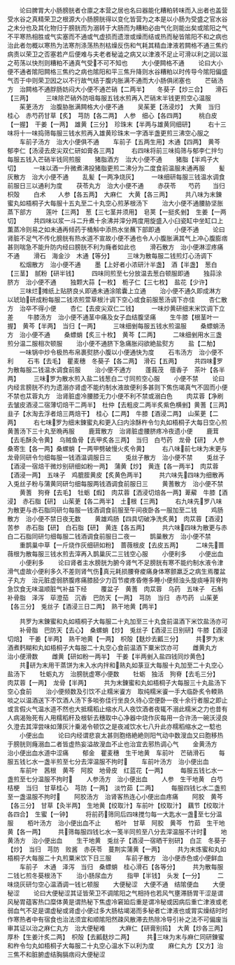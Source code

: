 <!-- { "loadSidebar": true } -->
　　论曰脾胃大小肠膀胱者仓廪之本营之居也名曰器能化糟粕转味而入出者也盖营受水谷之真精荣卫之根源大小肠膀胱得以变化皆营为之本是以小肠为受盛之官水谷之未分也及其化物归于膀胱而为溺转于大肠而为糟粕必由气化则能出矣或隂阳之气不平寒热相胜或气实塞而不通或气虚损而遗泄或燥而结或热而秘皆隂阳不和之病也治此者勿概以寒热为法寒剂涤荡热剂枯燥反伤和气耗其精血津液若闗格不通三焦约病责以荣卫之否塞若产后便难与夫老者秘澁之病又以津液不足止可滑以利之润以滋之苟荡以快剂则糟粕不通真气受不可不知也
　　大小便闗格不通
　　论曰大小便不通者隂阳闗格三焦约之病也隂阳和平三焦升降则水谷糟粕以时传导今隂阳偏盛气否于中则荣卫因之以不行故气结于腹内胀满不通而大小肠俱闭塞也
　　芒硝汤方　治闗格不通脬肠妨闷大小便不通芒硝【二两半】　　冬葵子【炒三合】　　滑石【三两】
　　三味除芒硝外防咀每服五钱水煎再入芒硝末半钱更煎空心温服
　　茱茰汤方　治腹胁胀满闗格大小便不通
　　吴茱茰【汤浸炒】　大黄　当归　桂心　赤芍药甘草【炙】　芎防【各二两】　人参　细心【各四两】
　　桃白皮【一握】　干姜【一两】　雄黄【三分】　珍珠末【半两与雄黄同细研】
　　右十三味将十一味捣筛每服三钱水煎再入雄黄珍珠末一字酒半盏更煎三沸空心服之
　　车前子汤方　治大小便俱不通
　　车前子【五两生用】木通【四两】　黄芩　郁李仁【汤浸去皮尖双仁研如膏各三两】
　　右四味将前三味捣筛与郁李仁拌匀每服五钱入芒硝半钱同煎服
　　猪脂酒方　治大小便不通
　　猪脂【半鸡子大切】
　　一味以酒一升微煮沸投猪脂更煎二沸分为二度食前温服未通再服
　　髪灰散方　治大小便不通
　　乱髪【一两净烧灰】
　　一味细研每服三钱温水调食前服日三以通利为度
　　茯苓丸方　治大小便不通
　　赤茯苓　　芍药　　当归　　枳殻
　　白术　　人参【各五两】　大麻仁　大黄【各三两】
　　共八味为末錬蜜丸如梧桐子大每服十五丸至二十丸空心煎茅根汤下
　　治大小便不通腰胁坚胀蒸下部方
　　莲叶【三两】　葱【三七茎并须用】　皂荚【一挺炙剉】　生姜【一两切】
　　共四味以浆一斗二升煮十余沸并滓分两度用旋盛入小臼瓷缸中坐缸口上薫蒸冷则易之如未通再倾药于桶斛中添热水坐蘸下部即通
　　小便不通
　　论曰肾脏不足气不传化膀胱有热水道不宣故小便不通也令人小腹胀满其气上冲心腹膨痞甚则喘急不能升防内经曰膀胱不利为癃者如此也
　　滑石散方　治小便淋涩疼痛不通
　　滑石　海金沙　木通【等分】
　　三味为散每服二钱煎灯心汤调下
　　松烟散方　治小便不通
　　墨【上好者小浓研汁半盏】　酒【半盏】　葱白【三茎】　腻粉【研半钱】
　　四味同煎至七分放温去葱白顿服即通
　　独蒜涂脐方　治小便不通
　　独颗大蒜【一枚】　栀子仁【三七枚】　盐花【少许】
　　三味烂摊纸上贴脐良乆即通未通涂隂囊上立通
　　治小便不通久即成淋方　以琥珀研成粉每服二钱浓煎萱草根汁调下空心或食前服葱汤调下亦佳
　　杏仁散方　治卒不得小便
　　杏仁【去皮尖双仁二钱】
　　一味炒黄研细末米饮调下立差
　　牛膝汤方　治小便不通茎中痛及女子血结腹坚痛
　　生牛膝【根茎叶一握】　黄芩【半两】　当归【一两】
　　三味细剉每服五钱水煎温服
　　桑螵蛸汤方　治小便不通
　　桑螵蛸【炙三十枚】　黄芩【二两】
　　二味细剉用水三盏煎分温二服相次顿服
　　治小便不通脐下急痛胀闷欲絶盐熨方
　　盐【二觔】
　　一味锅中炒令极热布帛裹熨脐小腹以小便通快为度
　　石韦汤方　治小便不利
　　石韦【去毛】　瞿麦穗　冬葵子【各二两】　滑石【五两】
　　共四味罗为散每服二钱温水调食前服
　　治小便不通方
　　蓬莪茂　蘹香子　茶叶【各半两】
　　三味罗为散水煎入盐二钱葱白二寸同煎空心服
　　小便不禁
　　论曰内经言膀胱不约为遗溺亦肾虚不能约制水液故便利多甚则下焦伤竭真气不固而小便不禁也苁蓉丸方　治肾脏虚冷腰膝无力小便不利不禁或溺白色
　　肉苁蓉【净刷去皱皮酒浸二宿薄切焙干二两半】　杜仲【去粗皮二两半炙紫色横剉】黄蓍【三两】　韭子【水淘去浮者焙三两焙干】　桂心【二两】　牛膝【酒浸二两】　山茱茰【二两】
　　右七味罗为细末錬蜜丸和更入臼内涂酥杵令匀丸如梧桐子大每日空心煎黄蓍汤下三十丸至晩再服
　　鹿茸散方　治肾脏虚腰脐疼冷夜遗小便
　　鹿茸【去毛酥灸令黄】　乌贼鱼骨【去甲炙各三两】　当归　白芍药　龙骨【研】　人参　桑寄生【各一两】桑螺蛸【一两甲劈破慢火炙令黄】
　　右八味前七味为末更与龙骨同研令匀细每服一钱酒温调服日三
　　兎丝子散方　治小便不禁
　　兎丝子【酒浸一宿焙干微炒别研细如粉一两】　蒲黄【炒】　黄连【各一两半】　肉苁蓉【酒浸一两】　五味子　鸡膍胵黄皮【炙黄色两半】
　　共六味先四味为细散再入兎丝子粉与蒲黄同研匀细每服两钱酒调食前服日三
　　黄蓍散方　治小便不禁
　　黄蓍　狗脊【去毛】　牡蛎【煆】　肉苁蓉【洒浸切焙各一两】萆薢　牛膝【酒浸】　赤石脂【研】　山茱茰【各二两半】　土根【三两】
　　右九味先罗八味为散更与赤石脂同研匀每服一钱酒调食前服至午间夜卧各一服加至二钱
　　鸡肠散方　治小便不禁日夜无数
　　黄雄鸡肠【四具切破净洗炙黄】　肉苁蓉【酒浸】　苦参　赤石脂【研】　白石脂【研】　黄连【各五两】
　　共六味四味为散更与赤白二石脂同研匀细每服二钱酒调食前服日二夜一
　　鹊巢散方　治小便不禁
　　重鹊巢中草【一斤烧作灰细研如粉】　蔷薇根皮【去皮五两】
　　二味先蔷薇根为散每服三钱水煎去滓再入鹊巢灰二三钱空心服
　　小便利多　　小便出血
　　小便利多
　　论曰肾者主水膀胱为腑今肾气不足膀胱有寒不能约制水液令津滑气虚故小便利多久不差则肾气伤真元耗损腰脊痠痛身体寒颤羸乏之病生焉覆盆子丸方　治元脏虚弱脐腹疼痛膝胫少力百节痠疼昏倦多睡小便频浊头旋痰唾背脊拘急饮食无味温顺脏气补益下经
　　覆盆子　黄蓍　肉苁蓉　乌药　五味子　石斛　补骨脂　泽泻　荜澄茄　沉香　巴防天【一两】　芎防　当归　赤芍药　山茱茰【各三分】　兎丝子【酒浸三日二两】　熟干地黄【两半】

　　共罗为末錬蜜和丸如梧桐子大每服二十丸加至三十丸食前温酒下米饮盐汤亦可
　　补骨脂　巴防天【去心】　桑螺蛸【炒】　兎丝子【酒浸三日别研】牛膝【酒浸切焙】　干姜【半两】　熟干地黄【一两】　枳殻【麸炒去瓤三分】
　　共罗为末酒煮麫糊和丸如梧桐子大每服二十丸空心食前温酒下粟米饮亦可
　　雌黄丸方　治小便滑数
　　雌黄【研如粉一两半】　干姜【半两剉入盐四钱同炒黄色】
　　共研为末用干蒸饼为末入水内拌和熟丸如菉豆大每服十丸加至二十丸空心盐汤下
　　牡蛎丸方　治膀胱虚寒小便数
　　牡蛎　独活　狗脊【去毛三分】　肉苁蓉【一两】　龙骨【半两】
　　共为末錬蜜和丸如梧桐子大每服三十丸盐汤下空心食前
　　治小便频数及引饮不止糯米餈方　取纯糯米餈一手大临卧炙令輭熟啖之以温酒送下不饮酒人汤下多啖弥佳行坐良久待心空便卧一夜十余行者服之即止或言假火气温水道不然也大抵糯稻止缩水凡人夜饮酒者夜辄不溺此糯米之力也昔有人病渴殆死有人用糯稻秆及根斩去穗取中心净器中烧作灰每用一合许汤一碗沃浸良久澄去其滓尝味如薄灰汁乗渴令顿饮之是夜减饮水七八升此亦糯稻缩水之一騐也
　　小便出血
　　论曰内经谓悲哀太甚则胞络絶絶则阳气动中数溲血又曰胞移热于膀胱则癃溺血二者皆虚热妄溢故溲血不止也治宜去邪热调心气
　　金黄汤方　治小便出血水道中涩痛
　　郁金　瞿麦穗　生干地黄　车前叶　芒硝滑石
　　每服五钱匕水一盏半煎至七分去滓温服不拘时
　　车前叶汤方　治小便出血
　　车前叶　茜根　黄芩　阿胶　地骨皮　红蓝花【一两】
　　每服五钱匕水一盏煎至七分温服不拘时
　　人参汤方　治小便出血
　　人参　生干地黄　白芍　桔梗　当归　甘草桂心　芎防【一两】　淡竹茹【二两】
　　每服四钱匕水二盏煎至一盏温服不拘时
　　阿胶汤方　治肾客热连心小便出血疼痛
　　阿胶　黄芩【各三分】　甘草【灸半两】　生地黄【绞取汁】车前叶【绞取汁】　藕节【绞取汁各四合】　生蜜【一钟】
　　将前药筛同后四味搅匀每一大匙水一盏至七分温服
　　栢叶汤方　治小便出血不止
　　栢叶　甘草　阿胶　黄芩　竹茹　生干地黄【各一两】
　　共筛每服四钱匕水一笺半同煎至八分去滓温服不计时
　　地黄汤方　治小便出血
　　生干地黄　兎丝子【酒浸一宿晒干别研】　白芷　冬葵子【炒】　当归　芎防　败酱　赤茯苓　蔓荆实蒲黄【一两】
　　共为末炼蜜和丸如梧桐子大每服二十丸煎粟米饮下日三服
　　车前子散方　治小便赤色或小便鲜血
　　车前子　木通　泽泻　当归　桑螵蛸　桂心滑石【各等分】
　　共为散每服二钱匕煎冬葵根汤下
　　治小肠尿血方
　　指甲【半钱】　头发【一分】
　　二味烧灰研匀空心温酒调一钱匕顿服
　　大便秘涩　大便不通　结隂便血
　　大便秘涩
　　论曰大便秘涩其证皆荣卫不调隂阳之气相持也若风气壅滞肠胃干涩是谓风秘胃蕴客热口糜体黄是谓热秘下焦虚冷窘廹后重是谓冷秘或因病后重亡津液或老弱血气不足是谓虚秘或肾虚小便过多大肠枯竭渴而多秘者亡津液也或胃实燥结时时作寒热者中有宿食也治法须宜和顺隂阳然疎风散滞去热除冷导引补之法不可偏废当审其证以治之麻仁丸方　治大便秘难
　　大麻仁【研膏别捣】　大黄【炒各三两】　厚朴【生姜汁炙二两】　枳殻【去瓤麸炒二两】
　　共三味为末与麻仁同研錬蜜和杵令匀丸如梧桐子大每服二十丸空心温水下以利为度
　　麻仁丸方【又方】治三焦不和脏腑虚结胸膈痞闷大便秘涩
